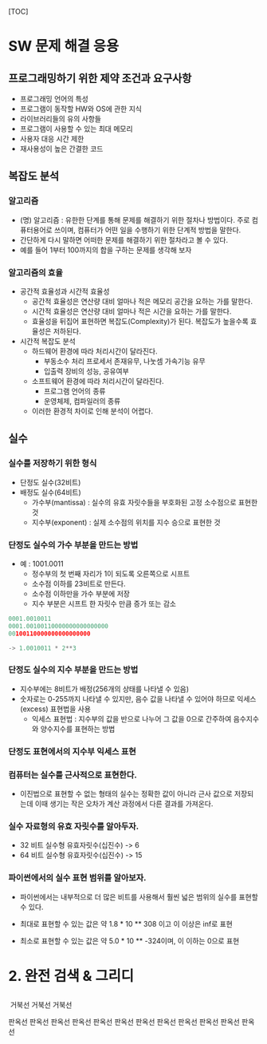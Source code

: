 [TOC]

# SW 문제 해결 응용

## 프로그래밍하기 위한 제약 조건과 요구사항

- 프로그래밍 언어의 특성
- 프로그램이 동작할 HW와 OS에 관한 지식
- 라이브러리들의 유의 사항들
- 프로그램이 사용할 수 있는 최대 메모리
- 사용자 대응 시간 제한
- 재사용성이 높은 간결한 코드



## 복잡도 분석

### 알고리즘

- (명) 알고리즘 : 유한한 단계를 통해 문제를 해결하기 위한 절차나 방법이다. 주로 컴퓨터용어로 쓰이며, 컴퓨터가 어떤 일을 수행하기 위한 단계적 방법을 말한다.
- 간단하게 다시 말하면 어떠한 문제를 해결하기 위한 절차라고 볼 수 있다.
- 예를 들어 1부터 100까지의 합을 구하는 문제를 생각해 보자



### 알고리즘의 효율

- 공간적 효율성과 시간적 효율성
  - 공간적 효율성은 연산량 대비 얼마나 적은 메모리 공간을 요하는 가를 말한다.
  - 시간적 효율성은 연산량 대비 얼마나 적은 시간을 요하는 가를 말한다.
  - 효율성을 뒤집어 표현하면 복잡도(Complexity)가 된다. 복잡도가 높을수록 효율성은 저하된다.
- 시간적 복잡도 분석
  - 하드웨어 환경에 따라 처리시간이 달라진다.
    - 부동소수 처리 프로세서 존재유무, 나눗셈 가속기능 유무
    - 입출력 장비의 성능, 공유여부
  - 소프트웨어 환경에 따라 처리시간이 달라진다.
    - 프로그램 언어의 종류
    - 운영체제, 컴파일러의 종류
  - 이러한 환경적 차이로 인해 분석이 어렵다.



## 실수

### 실수를 저장하기 위한 형식

- 단정도 실수(32비트)
- 배정도 실수(64비트)
  - 가수부(mantissa) : 실수의 유효 자릿수들을  부호화된 고정 소수점으로 표현한 것
  - 지수부(exponent) : 실제 소수점의 위치를 지수 승으로 표현한 것

### 단정도 실수의 가수 부분을 만드는 방법

- 예 : 1001.0011
  - 정수부의 첫 번째 자리가 1이 되도록 오른쪽으로 시프트
  - 소수점 이하를 23비트로 만든다.
  - 소수점 이하만을 가수 부분에 저장
  - 지수 부분은 시프트 한 자릿수 만큼 증가 또는 감소

```python
0001.0010011
0001.00100110000000000000000
00100110000000000000000

-> 1.0010011 * 2**3
```



### 단정도 실수의 지수 부분을 만드는 방법

- 지수부에는 8비트가 배정(256개의 상태를 나타낼 수 있음)
- 숫자로는 0-255까지 나타낼 수 있지만, 음수 값을 나타낼 수 있어야 하므로 익세스(excess) 표현법을 사용
  - 익세스 표현법 : 지수부의 값을 반으로 나누어 그 값을 0으로 간주하여 음수지수와 양수지수를 표현하는 방법

### 단정도 표현에서의 지수부 익세스 표현



### 컴퓨터는 실수를 근사적으로 표현한다.

- 이진법으로 표현할 수 없는 형태의 실수는 정확한 값이 아니라 근사 값으로 저장되는데 이때 생기는 작은 오차가 계산 과정에서 다른 결과를 가져온다.

### 실수 자료형의 유효 자릿수를 알아두자.

- 32 비트 실수형 유효자릿수(십진수) -> 6
- 64 비트 실수형 유효자릿수(십진수) -> 15

### 파이썬에서의 실수 표현 범위를 알아보자.

- 파이썬에서는 내부적으로 더 많은 비트를 사용해서 훨씬 넓은 범위의 실수를 표현할 수 있다.
- 최대로 표현할 수 있는 값은 약 1.8 * 10 ** 308 이고 이 이상은 inf로 표현

- 최소로 표현할 수 있는 값은 약 5.0 * 10 ** -324이며, 이 이하는 0으로 표현



# 2. 완전 검색 & 그리디

##



​										거북선 거북선 거북선

판옥선 판옥선 판옥선 판옥선 판옥선 판옥선 판옥선 판옥선 판옥선 판옥선 판옥선 판옥선